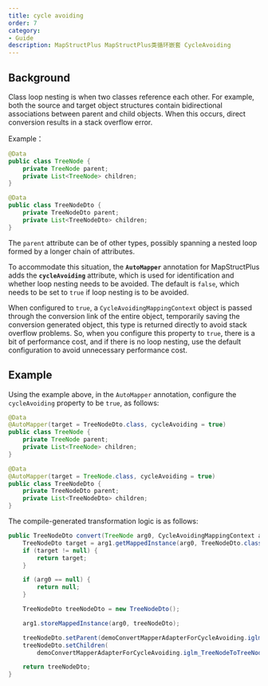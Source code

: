 ```yaml
---
title: cycle avoiding
order: 7
category:
- Guide
description: MapStructPlus MapStructPlus类循环嵌套 CycleAvoiding
---
```


## Background

Class loop nesting is when two classes reference each other. 
For example, both the source and target object structures contain bidirectional associations between parent and child objects. 
When this occurs, direct conversion results in a stack overflow error.


Example：

```java
@Data
public class TreeNode {
    private TreeNode parent;
    private List<TreeNode> children;
}

@Data
public class TreeNodeDto {
    private TreeNodeDto parent;
    private List<TreeNodeDto> children;
}
```

The `parent` attribute can be of other types, possibly spanning a nested loop formed by a longer chain of attributes.

To accommodate this situation, the **`AutoMapper`** annotation for MapStructPlus adds the **`cycleAvoiding`** attribute, 
which is used for identification and whether loop nesting needs to be avoided. 
The default is `false`, which needs to be set to `true` if loop nesting is to be avoided.


When configured to `true`, a `CycleAvoidingMappingContext` object is passed through the conversion link of the entire object, 
temporarily saving the conversion generated object, this type is returned directly to avoid stack overflow problems. 
So, when you configure this property to `true`, there is a bit of performance cost, and if there is no loop nesting, 
use the default configuration to avoid unnecessary performance cost.

## Example

Using the example above, in the `AutoMapper` annotation, configure the `cycleAvoiding` property to be `true`, as follows:

```java
@Data
@AutoMapper(target = TreeNodeDto.class, cycleAvoiding = true)
public class TreeNode {
    private TreeNode parent;
    private List<TreeNode> children;
}

@Data
@AutoMapper(target = TreeNode.class, cycleAvoiding = true)
public class TreeNodeDto {
    private TreeNodeDto parent;
    private List<TreeNodeDto> children;
}
```

The compile-generated transformation logic is as follows:

```java
public TreeNodeDto convert(TreeNode arg0, CycleAvoidingMappingContext arg1) {
    TreeNodeDto target = arg1.getMappedInstance(arg0, TreeNodeDto.class);
    if (target != null) {
        return target;
    }

    if (arg0 == null) {
        return null;
    }

    TreeNodeDto treeNodeDto = new TreeNodeDto();

    arg1.storeMappedInstance(arg0, treeNodeDto);

    treeNodeDto.setParent(demoConvertMapperAdapterForCycleAvoiding.iglm_TreeNodeToTreeNodeDto(arg0.getParent(), arg1));
    treeNodeDto.setChildren(
        demoConvertMapperAdapterForCycleAvoiding.iglm_TreeNodeToTreeNodeDto(arg0.getChildren(), arg1));

    return treeNodeDto;
}
```